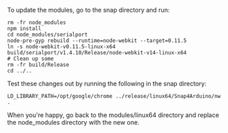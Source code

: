 To update the modules, go to the snap directory and run:

    rm -fr node_modules
    npm install
    cd node_modules/serialport
    node-pre-gyp rebuild --runtime=node-webkit --target=0.11.5
    ln -s node-webkit-v0.11.5-linux-x64 build/serialport/v1.4.10/Release/node-webkit-v14-linux-x64
    # Clean up some
    rm -fr build/Release
    cd ../..

Test these changes out by running the following in the snap directory:

    LD_LIBRARY_PATH=/opt/google/chrome ../release/linux64/Snap4Arduino/nw .

When you're happy, go back to the modules/linux64 directory and replace the
node_modules directory with the new one.
